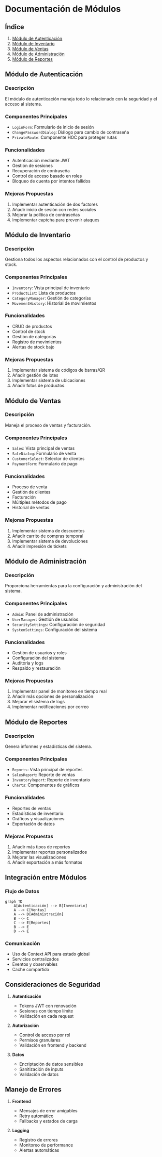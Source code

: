 # Documentación de Módulos

## Índice
1. [Módulo de Autenticación](#módulo-de-autenticación)
2. [Módulo de Inventario](#módulo-de-inventario)
3. [Módulo de Ventas](#módulo-de-ventas)
4. [Módulo de Administración](#módulo-de-administración)
5. [Módulo de Reportes](#módulo-de-reportes)

## Módulo de Autenticación

### Descripción
El módulo de autenticación maneja todo lo relacionado con la seguridad y el acceso al sistema.

### Componentes Principales
- `LoginForm`: Formulario de inicio de sesión
- `ChangePasswordDialog`: Diálogo para cambio de contraseña
- `PrivateRoute`: Componente HOC para proteger rutas

### Funcionalidades
- Autenticación mediante JWT
- Gestión de sesiones
- Recuperación de contraseña
- Control de acceso basado en roles
- Bloqueo de cuenta por intentos fallidos

### Mejoras Propuestas
1. Implementar autenticación de dos factores
2. Añadir inicio de sesión con redes sociales
3. Mejorar la política de contraseñas
4. Implementar captcha para prevenir ataques

## Módulo de Inventario

### Descripción
Gestiona todos los aspectos relacionados con el control de productos y stock.

### Componentes Principales
- `Inventory`: Vista principal de inventario
- `ProductList`: Lista de productos
- `CategoryManager`: Gestión de categorías
- `MovementHistory`: Historial de movimientos

### Funcionalidades
- CRUD de productos
- Control de stock
- Gestión de categorías
- Registro de movimientos
- Alertas de stock bajo

### Mejoras Propuestas
1. Implementar sistema de códigos de barras/QR
2. Añadir gestión de lotes
3. Implementar sistema de ubicaciones
4. Añadir fotos de productos

## Módulo de Ventas

### Descripción
Maneja el proceso de ventas y facturación.

### Componentes Principales
- `Sales`: Vista principal de ventas
- `SaleDialog`: Formulario de venta
- `CustomerSelect`: Selector de clientes
- `PaymentForm`: Formulario de pago

### Funcionalidades
- Proceso de venta
- Gestión de clientes
- Facturación
- Múltiples métodos de pago
- Historial de ventas

### Mejoras Propuestas
1. Implementar sistema de descuentos
2. Añadir carrito de compras temporal
3. Implementar sistema de devoluciones
4. Añadir impresión de tickets

## Módulo de Administración

### Descripción
Proporciona herramientas para la configuración y administración del sistema.

### Componentes Principales
- `Admin`: Panel de administración
- `UserManager`: Gestión de usuarios
- `SecuritySettings`: Configuración de seguridad
- `SystemSettings`: Configuración del sistema

### Funcionalidades
- Gestión de usuarios y roles
- Configuración del sistema
- Auditoría y logs
- Respaldo y restauración

### Mejoras Propuestas
1. Implementar panel de monitoreo en tiempo real
2. Añadir más opciones de personalización
3. Mejorar el sistema de logs
4. Implementar notificaciones por correo

## Módulo de Reportes

### Descripción
Genera informes y estadísticas del sistema.

### Componentes Principales
- `Reports`: Vista principal de reportes
- `SalesReport`: Reporte de ventas
- `InventoryReport`: Reporte de inventario
- `Charts`: Componentes de gráficos

### Funcionalidades
- Reportes de ventas
- Estadísticas de inventario
- Gráficos y visualizaciones
- Exportación de datos

### Mejoras Propuestas
1. Añadir más tipos de reportes
2. Implementar reportes personalizados
3. Mejorar las visualizaciones
4. Añadir exportación a más formatos

## Integración entre Módulos

### Flujo de Datos
```mermaid
graph TD
    A[Autenticación] --> B[Inventario]
    A --> C[Ventas]
    A --> D[Administración]
    B --> C
    C --> E[Reportes]
    B --> E
    D --> E
```

### Comunicación
- Uso de Context API para estado global
- Servicios centralizados
- Eventos y observables
- Cache compartido

## Consideraciones de Seguridad

1. **Autenticación**
   - Tokens JWT con renovación
   - Sesiones con tiempo límite
   - Validación en cada request

2. **Autorización**
   - Control de acceso por rol
   - Permisos granulares
   - Validación en frontend y backend

3. **Datos**
   - Encriptación de datos sensibles
   - Sanitización de inputs
   - Validación de datos

## Manejo de Errores

1. **Frontend**
   - Mensajes de error amigables
   - Retry automático
   - Fallbacks y estados de carga

2. **Logging**
   - Registro de errores
   - Monitoreo de performance
   - Alertas automáticas 